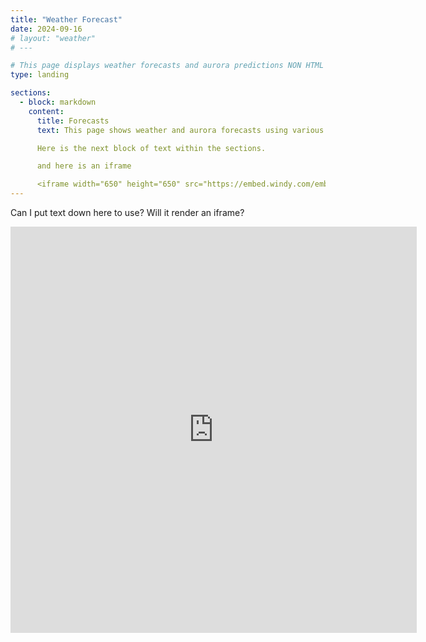 ```yaml
---
title: "Weather Forecast"
date: 2024-09-16
# layout: "weather"
# ---

# This page displays weather forecasts and aurora predictions NON HTML VERSION.
type: landing

sections:
  - block: markdown
    content:
      title: Forecasts
      text: This page shows weather and aurora forecasts using various APIs. 

      Here is the next block of text within the sections.

      and here is an iframe

      <iframe width="650" height="650" src="https://embed.windy.com/embed.html?type=map&location=coordinates&metricRain=mm&metricTemp=°C&metricWind=km/h&zoom=6&overlay=wind&product=ecmwf&level=surface&lat=-37.37&lon=149.172&detailLat=-36.879620605026766&detailLon=147.87597656250003&marker=true&message=true" frameborder="0"></iframe>
---
```


Can I put text down here to use? Will it render an iframe?

<iframe width="650" height="650" src="https://embed.windy.com/embed.html?type=map&location=coordinates&metricRain=mm&metricTemp=°C&metricWind=km/h&zoom=6&overlay=wind&product=ecmwf&level=surface&lat=-37.37&lon=149.172&detailLat=-36.879620605026766&detailLon=147.87597656250003&marker=true&message=true" frameborder="0"></iframe>